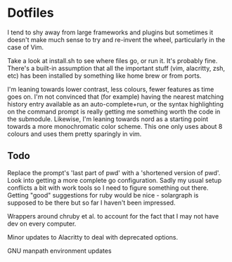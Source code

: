 # Dotfiles

I tend to shy away from large frameworks and plugins but sometimes it doesn't
make much sense to try and re-invent the wheel, particularly in the case of
Vim.

Take a look at install.sh to see where files go, or run it. It's probably fine.
There's a built-in assumption that all the important stuff (vim, alacritty,
zsh, etc) has been installed by something like home brew or from ports.

I'm leaning towards lower contrast, less colours, fewer features as time goes
on. I'm not convinced that (for example) having the nearest matching history
entry available as an auto-complete+run, or the syntax highlighting on the
command prompt is really getting me something worth the code in the submodule.
Likewise, I'm leaning towards nord as a starting point towards a more
monochromatic color scheme. This one only uses about 8 colours and uses them
pretty sparingly in vim.

## Todo

Replace the prompt's 'last part of pwd' with a 'shortened version of
pwd'. Look into getting a more complete go configuration. Sadly my usual setup
conflicts a bit with work tools so I need to figure something out there.
Getting "good" suggestions for ruby would be nice - solargraph is supposed to
be there but so far I haven't been impressed.

Wrappers around chruby et al. to account for the fact that I may not have dev
on every computer.

Minor updates to Alacritty to deal with deprecated options.

GNU manpath environment updates

